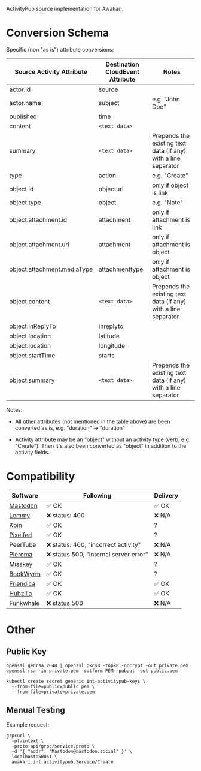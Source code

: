 ActivityPub source implementation for Awakari.

# Conversion Schema

Specific (non "as is") attribute conversions:

| Source Activity Attribute   | Destination CloudEvent Attribute | Notes                                                          |
|-----------------------------|----------------------------------|----------------------------------------------------------------|
| actor.id                    | source                           |                                                                |
| actor.name                  | subject                          | e.g. "John Doe"                                                |
| published                   | time                             |                                                                |
| content                     | `<text data>`                    |                                                                |
| summary                     | `<text data>`                    | Prepends the existing text data (if any) with a line separator |
| type                        | action                           | e.g. "Create"                                                  |
| object.id                   | objecturl                        | only if object is link                                         |
| object.type                 | object                           | e.g. "Note"                                                    |
| object.attachment.id        | attachment                       | only if attachment is link                                     |
| object.attachment.url       | attachment                       | only if attachment is object                                   |
| object.attachment.mediaType | attachmenttype                   | only if attachment is object                                   |
| object.content              | `<text data>`                    | Prepends the existing text data (if any) with a line separator |
| object.inReplyTo            | inreplyto                        |
| object.location             | latitude                         |
| object.location             | longitude                        |
| object.startTime            | starts                           |
| object.summary              | `<text data>`                    | Prepends the existing text data (if any) with a line separator |

Notes:

* All other attributes (not mentioned in the table above) are been converted as is, e.g. "duration" -> "duration"

* Activity attribute may be an "object" without an activity type (verb, e.g. "Create"). 
  Then it's also been converted as "object" in addition to the activity fields.

# Compatibility

| Software                                                      | Following                                                            | Delivery |
|---------------------------------------------------------------|----------------------------------------------------------------------|----------|
| [Mastodon](https://en.wikipedia.org/wiki/Mastodon_(software)) | ✅ OK                                                                 | ✅ OK     |
| [Lemmy](https://en.wikipedia.org/wiki/Lemmy_(software))       | ❌ status: 400                                                        | ❌ N/A    |
| [Kbin](https://kbin.socail)                                   | ✅ OK                                                                 | ?        |
| [Pixelfed](https://pixelfed.ru)                               | ✅ OK                                                                 | ?        |
| PeerTube                                                      | ❌ status: 400, "incorrect activity"                                  | ❌ N/A    |
| [Pleroma](https://stereophonic.space)                         | ❌ status 500, "Internal server error"                                | ❌ N/A    |         |
| [Misskey](https://den.raccoon.quest/)                         | ✅ OK                                                                 | ?        |
| [BookWyrm](https://bookwyrm.social)                           | ✅ OK                                                                 | ?        |
| [Friendica](https://venera.social)                            | ✅ OK                                                                 | ✅ OK    |
| [Hubzilla](https://libera.site)                               | ✅ OK                                                                 | ✅ OK    |
| [Funkwhale](https://funkwhale.our-space.xyz)                  | ❌ status 500                                                         | ❌ N/A   |          

# Other

## Public Key

```shell
openssl genrsa 2048 | openssl pkcs8 -topk8 -nocrypt -out private.pem
openssl rsa -in private.pem -outform PEM -pubout -out public.pem
```

```shell
kubectl create secret generic int-activitypub-keys \
  --from-file=public=public.pem \
  --from-file=private=private.pem
```

## Manual Testing

Example request:
```shell
grpcurl \
  -plaintext \
  -proto api/grpc/service.proto \
  -d '{ "addr": "Mastodon@mastodon.social" }' \
  localhost:50051 \
  awakari.int.activitypub.Service/Create
```

